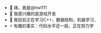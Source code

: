 - 👋 嗨，我是@hwl111
- 👀 我感兴趣的是游戏开发
- 🌱 我目前正在学习C++，数据结构，机器学习..
- ⚡ 有趣的事实：代码水平还一般，正在努力学
<!---
hwl111/hwl111 is a ✨ special ✨ repository because its `README.md` (this file) appears on your GitHub profile.
You can click the Preview link to take a look at your changes.
--->
